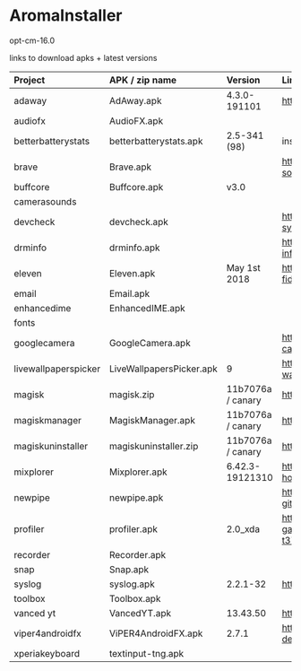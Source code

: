 # AromaInstaller

opt-cm-16.0


links to download apks + latest versions


| Project                 | APK / zip name              | Version               | Link
| :---------------------- | :-------------------------- | :-------------------- | :------------------------------------------------------------------------------------------------ |
| adaway                  | AdAway.apk                  | 4.3.0-191101          | https://androidfilehost.com/?w=files&flid=249276                                                  |
| audiofx                 | AudioFX.apk                 |                       |                                                                                                   |
| betterbatterystats      | betterbatterystats.apk      | 2.5-341 (98)          | install.appcenter.ms                                                                  |
| brave                   | Brave.apk                   |                       | https://www.apkmirror.com/apk/brave-software/brave-browser/                                       |
| buffcore                | Buffcore.apk                | v3.0                  |                                                                                                   |
| camerasounds            |                             |                       |                                                                                                   |
| devcheck                | devcheck.apk                |                       | https://www.apkmirror.com/apk/flar2/devcheck-system-info/                                         |
| drminfo                 | drminfo.apk                 |                       | https://www.apkmirror.com/apk/android-fung/drm-info-2/                                            |
| eleven                  | Eleven.apk                  | May 1st 2018          | https://androidfilehost.com/?fid=818070582850511218                                               |
| email                   | Email.apk                   |                       |                                                                                                   |
| enhancedime             | EnhancedIME.apk             |                       |                                                                                                   |
| fonts                   |                             |                       |                                                                                                   |
| googlecamera            | GoogleCamera.apk            |                       | https://www.celsoazevedo.com/files/android/google-camera/                                         |
| livewallpaperspicker    | LiveWallpapersPicker.apk    | 9                     | https://www.apkmirror.com/apk/google-inc/live-wallpaper-picker/                                   |
| magisk                  | magisk.zip                  | 11b7076a / canary     | https://github.com/topjohnwu/magisk_files/tree/canary                                             |
| magiskmanager           | MagiskManager.apk           | 11b7076a / canary     | https://github.com/topjohnwu/magisk_files/tree/canary                                             |
| magiskuninstaller       | magiskuninstaller.zip       | 11b7076a / canary     | https://github.com/topjohnwu/magisk_files/tree/canary                                             |
| mixplorer               | Mixplorer.apk               | 6.42.3-19121310       | https://www.apkmirror.com/apk/pishrodevs/mixplorer-hootanparsa/                                   |
| newpipe                 | newpipe.apk                 |                       | https://www.apkmirror.com/apk/thescrabi/newpipe-github/                                           |
| profiler                | profiler.apk                | 2.0_xda               | https://forum.xda-developers.com/android/apps-games/app-profiler-cpu-gpu-ram-monitoring-t3759672  |
| recorder                | Recorder.apk                |                       |                                                                                                   |
| snap                    | Snap.apk                    |                       |                                                                                                   |
| syslog                  | syslog.apk                  | 2.2.1-32              | https://www.apkmirror.com/apk/scott-warner/syslog/                                                |
| toolbox                 | Toolbox.apk                 |                       |                                                                                                   |
| vanced  yt              | VancedYT.apk                | 13.43.50              | https://vanced.app/APKs?type=ROOT                                                                 |
| viper4androidfx         | ViPER4AndroidFX.apk         | 2.7.1                 | https://labs.xda-developers.com/store/app/com.pittvandewitt.viperfx                               |
| xperiakeyboard          | textinput-tng.apk           |                       |                                                                                                   |


